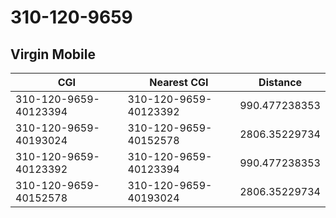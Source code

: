 # 310-120-9659
## Virgin Mobile


| CGI | Nearest CGI | Distance |
|-----|-------------|----------|
| 310-120-9659-40123394 | 310-120-9659-40123392 | 990.477238353 |
| 310-120-9659-40193024 | 310-120-9659-40152578 | 2806.35229734 |
| 310-120-9659-40123392 | 310-120-9659-40123394 | 990.477238353 |
| 310-120-9659-40152578 | 310-120-9659-40193024 | 2806.35229734 |
